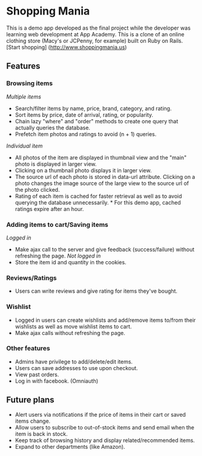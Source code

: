# Shopping Mania

This is a demo app developed as the final project while the developer was learning web development at App Academy. This is a clone of an online clothing store (Macy's or JCPenny, for example) built on Ruby on Rails. [Start shopping] (http://www.shoppingmania.us)

## Features

### Browsing items

*Multiple items*
* Search/filter items by name, price, brand, category, and rating.
* Sort items by price, date of arrival, rating, or popularity.
* Chain lazy "where" and "order" methods to create one query that actually queries the database.
* Prefetch item photos and ratings to avoid (n + 1) queries.

*Individual item*
* All photos of the item are displayed in thumbnail view and the "main" photo is displayed in larger view.
* Clicking on a thumbnail photo displays it in larger view.
* The source url of each photo is stored in data-url attribute. Clicking on a photo changes the image source of the large view to the source url of the photo clicked.
* Rating of each item is cached for faster retrieval as well as to avoid querying the database unnecessarily. * For this demo app, cached ratings expire after an hour.

### Adding items to cart/Saving items
*Logged in*
* Make ajax call to the server and give feedback (success/failure) without refreshing the page.
*Not logged in*
* Store the item id and quantity in the cookies.

### Reviews/Ratings
* Users can write reviews and give rating for items they've bought.

### Wishlist
* Logged in users can create wishlists and add/remove items to/from their wishlists as well as move wishlist items to cart.
* Make ajax calls without refreshing the page.

### Other features
* Admins have privilege to add/delete/edit items.
* Users can save addresses to use upon checkout.
* View past orders.
* Log in with facebook. (Omniauth)

## Future plans

* Alert users via notifications if the price of items in their cart or saved items change.
* Allow users to subscribe to out-of-stock items and send email when the item is back in stock.
* Keep track of browsing history and display related/recommended items.
* Expand to other departments (like Amazon).